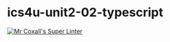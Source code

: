 # ics4u-unit2-02-typescript

[![Mr Coxall's Super Linter](https://github.com/michael-clermont1/ics4u-unit2-02-typescript/actions/workflows/main.yml/badge.svg)](https://github.com/michael-clermont1/ics4u-unit2-02-typescript/actions/workflows/main.yml)
